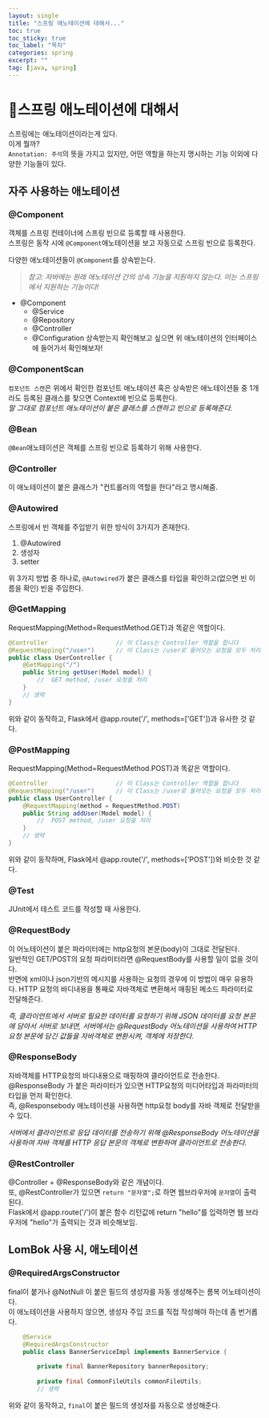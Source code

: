 ```yaml
---
layout: single
title: "스프링 애노테이션에 대해서..."
toc: true
toc_sticky: true
toc_label: "목차"
categories: spring
excerpt: ""
tag: [java, spring]
---
```


# 📘스프링 애노테이션에 대해서
스프링에는 애노테이션이라는게 있다.  
이게 뭘까?  
`Annotation: 주석`의 뜻을 가지고 있지만, 어떤 역할을 하는지 명시하는 기능 이외에 다양한 기능들이 있다.  

## 자주 사용하는 애노테이션

### @Component
객체를 스프링 컨테이너에 스프링 빈으로 등록할 때 사용한다.  
스프링은 동작 시에 `@Component`애노테이션을 보고 자동으로 스프링 빈으로 등록한다.

다양한 애노테이션들이 `@Component`를 상속받는다.  
>*참고: 자바에는 원래 애노테이션 간의 상속 기능을 지원하지 않는다. 이는 스프링에서 지원하는 기능이다!*

- @Component
  - @Service
  - @Repository
  - @Controller
  - @Configuration
상속받는지 확인해보고 싶으면 위 애노테이션의 인터페이스에 들어가서 확인해보자!  

### @ComponentScan
`컴포넌트 스캔`은 위에서 확인한 컴포넌트 애노테이션 혹은 상속받은 애노테이션들 중 1개라도 등록된 클래스를 찾으면 Context에 빈으로 등록한다.  
*말 그대로 컴포넌트 애노테이션이 붙은 클래스를 스캔하고 빈으로 등록해준다.*  


### @Bean
`@Bean`애노테이션은 객체를 스프링 빈으로 등록하기 위해 사용한다.  

### @Controller
이 애노테이션이 붙은 클래스가 "컨트롤러의 역할을 한다"라고 명시해줌.  

### @Autowired
스프링에서 빈 객체를 주입받기 위한 방식이 3가지가 존재한다.  
1. @Autowired
2. 생성자
3. setter

위 3가지 방법 중 하나로, `@Autowired`가 붙은 클래스를 타입을 확인하고(없으면 빈 이름을 확인) 빈을 주입한다.  

### @GetMapping
RequestMapping(Method=RequestMethod.GET)과 똑같은 역할이다.  
```java
@Controller                   // 이 Class는 Controller 역할을 합니다
@RequestMapping("/user")      // 이 Class는 /user로 들어오는 요청을 모두 처리합니다.
public class UserController {
    @GetMapping("/")
    public String getUser(Model model) {
        //  GET method, /user 요청을 처리
    }
    // 생략
}
```  
위와 같이 동작하고, Flask에서 @app.route('/', methods=['GET'])과 유사한 것 같다.  

### @PostMapping
RequestMapping(Method=RequestMethod.POST)과 똑같은 역할이다.  
```java
@Controller                   // 이 Class는 Controller 역할을 합니다
@RequestMapping("/user")      // 이 Class는 /user로 들어오는 요청을 모두 처리합니다.
public class UserController {
    @RequestMapping(method = RequestMethod.POST)
    public String addUser(Model model) {
        //  POST method, /user 요청을 처리
    }
    // 생략
}
```  
위와 같이 동작하며, Flask에서 @app.route('/', methods=['POST'])와 비슷한 것 같다.   

### @Test
JUnit에서 테스트 코드를 작성할 때 사용한다.

### @RequestBody
이 어노테이션이 붙은 파라미터에는 http요청의 본문(body)이 그대로 전달된다.  
일반적인 GET/POST의 요청 파라미터라면 @RequestBody를 사용할 일이 없을 것이다.   
반면에 xml이나 json기반의 메시지를 사용하는 요청의 경우에 이 방법이 매우 유용하다.
HTTP 요청의 바디내용을 통째로 자바객체로 변환해서 매핑된 메소드 파라미터로 전달해준다.

*즉, 클라이언트에서 서버로 필요한 데이터를 요청하기 위해 JSON 데이터를 요청 본문에 담아서 서버로 보내면, 서버에서는 @RequestBody 어노테이션을 사용하여 HTTP 요청 본문에 담긴 값들을 자바객체로 변환시켜, 객체에 저장한다.*

### @ResponseBody
자바객체를 HTTP요청의 바디내용으로 매핑하여 클라이언트로 전송한다.  
@ResponseBody 가 붙은 파라미터가 있으면 HTTP요청의 미디어타입과 파라미터의 타입을 먼저 확인한다.  
즉, @Responsebody 애노테이션을 사용하면 http요청 body를 자바 객체로 전달받을 수 있다.

*서버에서 클라이언트로 응답 데이터를 전송하기 위해 @ResponseBody 어노테이션을 사용하여 자바 객체를 HTTP 응답 본문의 객체로 변환하여 클라이언트로 전송한다.*


### @RestController
@Controller + @ResponseBody와 같은 개념이다.  
또, @RestController가 있으면 `return "문자열";`로 하면 웹브라우저에 `문자열`이 출력된다.  
Flask에서 @app.route('/')이 붙은 함수 리턴값에 return "hello"를 입력하면 웹 브라우저에 "hello"가 출력되는 것과 비슷해보임.  

## LomBok 사용 시, 애노테이션
### @RequiredArgsConstructor
final이 붙거나 @NotNull 이 붙은 필드의 생성자를 자동 생성해주는 롬복 어노테이션이다.  
이 애노테이션을 사용하지 않으면, 생성자 주입 코드를 직접 작성해야 하는데 좀 번거롭다.  
```java
    @Service
    @RequiredArgsConstructor
    public class BannerServiceImpl implements BannerService {
    
        private final BannerRepository bannerRepository;
    
        private final CommonFileUtils commonFileUtils;
        // 생략
```
위와 같이 동작하고, `final`이 붙은 필드의 생성자를 자동으로 생성해준다.  